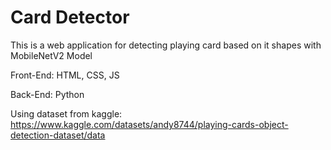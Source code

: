 # Card Detector

This is a web application for detecting playing card based on it shapes with MobileNetV2 Model

Front-End: HTML, CSS, JS

Back-End: Python

Using dataset from kaggle:
https://www.kaggle.com/datasets/andy8744/playing-cards-object-detection-dataset/data
